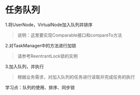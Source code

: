 # 任务队列

1.将UserNode，VirtualNode加入队列并排序

> 说明：这里要实现Comparable接口和compareTo方法

2.对TaskManager中的方法进行加锁

> 请参考ReentrantLock锁的实例

3.加入队列，并执行

> 根据业务需求，对加入队列的任务进行读取并完成任务的执行

学习点：队列的使用、排序、同步锁